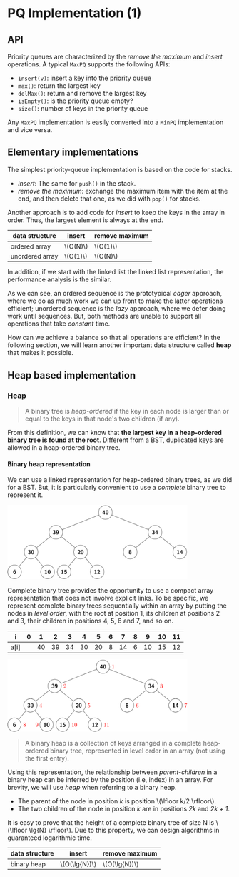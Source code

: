 # PQ Implementation (1)
## API
Priority queues are characterized by the *remove the maximum* and *insert* operations. A typical `MaxPQ` supports the following APIs:

- `insert(v)`: insert a key into the priority queue
- `max()`: return the largest key
- `delMax()`: return and remove the largest key
- `isEmpty()`: is the priority queue empty?
- `size()`: number of keys in the priority queue

Any `MaxPQ` implementation is easily converted into a `MinPQ` implementation and vice versa.

## Elementary implementations
The simplest priority-queue implementation is based on the code for stacks.

- *insert*: The same for `push()` in the stack.
- *remove the maximum*: exchange the maximum item with the item at the end, and then delete that one, as we did with `pop()` for stacks.

Another approach is to add code for *insert* to keep the keys in the array in order. Thus, the largest element is always at the end.

| data structure | insert | remove maximum |
| ------ | ------ | -----
| ordered array | \\(O(N)\\) | \\(O(1)\\) |
| unordered array | \\(O(1)\\) | \\(O(N)\\)

In addition, if we start with the linked list the linked list representation, the performance analysis is the similar.

As we can see, an ordered sequence is the prototypical *eager* approach, where we do as much work we can up front to make the latter operations efficient; unordered sequence is the *lazy* approach, where we defer doing work until sequences. But, both methods are unable to support all operations that take *constant* time.

How can we achieve a balance so that all operations are efficient? In the following section, we will learn another important data structure called **heap** that makes it possible.

## Heap based implementation
### Heap
> A binary tree is *heap-ordered* if the key in each node is larger than or equal to the keys in that node's two children (if any).

From this definition, we can know that **the largest key in a heap-ordered binary tree is found at the root**. Different from a BST, duplicated keys are allowed in a heap-ordered binary tree.

#### Binary heap representation
We can use a linked representation for heap-ordered binary trees, as we did for a BST. But, it is particularly convenient to use a *complete* binary tree to represent it.

<img src="image/max-heap.png" width="80%">

Complete binary tree provides the opportunity to use a compact array representation that does not involve explicit links. To be specific, we represent complete binary trees sequentially within an array by putting the nodes in *level order*, with the root at position 1, its children at positions 2 and 3, their children in positions 4, 5, 6 and 7, and so on.

| i | 0 | 1 | 2 | 3 | 4 | 5 | 6 | 7 | 8 | 9 | 10 | 11 |
| --- | --- | --- | --- | --- | ---- | ---- | --- | --- | --- | --- | --- | --- |
| a[i] | | 40 | 39 | 34 | 30 | 20 | 8 | 14 | 6 | 10 | 15 | 12 |


<img src="image/max-heap2.png" width="80%">

>A binary heap is a collection of keys arranged in a complete heap-ordered binary tree, represented in level order in an array (not using the first entry).

Using this representation, the relationship between *parent-children* in a binary heap can be inferred by the position (i.e, index) in an array. For brevity, we will use *heap* when referring to a binary heap.

- The parent of the node in position *k* is position \\(\lfloor k/2 \rfloor\\).
- The two children of the node in position *k* are in positions *2k* and *2k + 1*.

It is easy to prove that the height of a complete binary tree of size N is \\(\lfloor \lg{N} \rfloor\\). Due to this property, we can design algorithms in guaranteed logarithmic time.


| data structure | insert | remove maximum |
| ------ | ------ | -----
| binary heap | \\(O(\lg{N})\\) | \\(O(\lg{N})\\) 